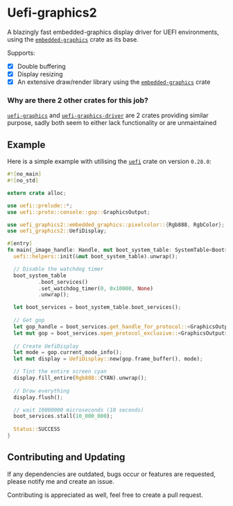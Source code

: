 # Uefi-graphics2

A blazingly fast embedded-graphics display driver for UEFI environments,
using the [`embedded-graphics`](https://crates.io/crates/embedded-graphics) crate
as its base.

Supports:
- [X] Double buffering
- [X] Display resizing
- [X] An extensive draw/render library using the
  [`embedded-graphics`](https://crates.io/crates/embedded-graphics) crate

### Why are there 2 other crates for this job?

[`uefi-graphics`](https://crates.io/crates/uefi-graphics) and
[`uefi-graphics-driver`](https://crates.io/crates/uefi-graphics-driver) 
are 2 crates providing similar purpose,
sadly both seem to either lack functionality or are unmaintained

## Example

Here is a simple example with utilising the [`uefi`](https://crates.io/crates/uefi) crate on version `0.28.0`:

```rust
#![no_main]
#![no_std]

extern crate alloc;

use uefi::prelude::*;
use uefi::proto::console::gop::GraphicsOutput;

use uefi_graphics2::embedded_graphics::pixelcolor::{Rgb888, RgbColor};
use uefi_graphics2::UefiDisplay;

#[entry]
fn main(_image_handle: Handle, mut boot_system_table: SystemTable<Boot>) -> Status {
  uefi::helpers::init(&mut boot_system_table).unwrap();

  // Disable the watchdog timer
  boot_system_table
          .boot_services()
          .set_watchdog_timer(0, 0x10000, None)
          .unwrap();

  let boot_services = boot_system_table.boot_services();
  
  // Get gop
  let gop_handle = boot_services.get_handle_for_protocol::<GraphicsOutput>().unwrap();
  let mut gop = boot_services.open_protocol_exclusive::<GraphicsOutput>(gop_handle).unwrap();
  
  // Create UefiDisplay
  let mode = gop.current_mode_info();
  let mut display = UefiDisplay::new(gop.frame_buffer(), mode);

  // Tint the entire screen cyan
  display.fill_entire(Rgb888::CYAN).unwrap();
  
  // Draw everything
  display.flush();

  // wait 10000000 microseconds (10 seconds)
  boot_services.stall(10_000_000);
  
  Status::SUCCESS
}
```

## Contributing and Updating

If any dependencies are outdated, bugs occur or features are requested,
please notify me and create an issue.

Contributing is appreciated as well, feel free to create a pull request.
